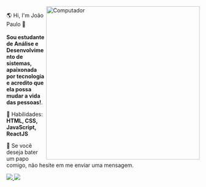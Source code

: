 <img src="https://raw.githubusercontent.com/MicaelliMedeiros/micaellimedeiros/master/image/computer-illustration.png" min-width="400px" max-width="400px" width="400px" align="right" alt="Computador">

<p align="left"> 
🌎 Hi, I'm João Paulo 👋</br></br>
<strong>Sou estudante de Análise e Desenvolvimento de sistemas, apaixonada por tecnologia e acredito que ela possa mudar a vida das pessoas!</strong>.
</p>

<p align="left">
  🦄 Habilidades: <strong>HTML, CSS, JavaScript, ReactJS</strong>
</p>

<p align="left">
  💌 Se você deseja bater um papo comigo, não hesite em me enviar uma mensagem.
</p>

<div>
  <a href="https://www.instagram.com/juaopaulo.svg/" target="_blank" alt="Instagram">
    <img src="https://img.shields.io/badge/-Instagram-1C1C1C?style=for-the-badge&logo=Instagram&logoColor=00FFFF&link=https://www.instagram.com/juaopaulo.svg"/>
  </a>
  
  <a href="https://www.linkedin.com/in/jo%C3%A3o-paulo-b69b76144">
    <img src="https://img.shields.io/badge/-LinkedIn-%230077B5?style=for-the-badge&logo=linkedin&logoColor=white"/>
  </a>
 
</div>
